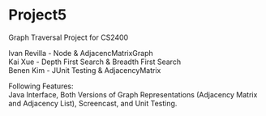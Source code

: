 # Project5

Graph Traversal Project for CS2400

Ivan Revilla - Node & AdjacencMatrixGraph  
Kai Xue - Depth First Search & Breadth First Search  
Benen Kim - JUnit Testing & AdjacencyMatrix

Following Features:  
Java Interface, Both Versions of Graph Representations (Adjacency Matrix and Adjacency List), Screencast, and Unit Testing.
